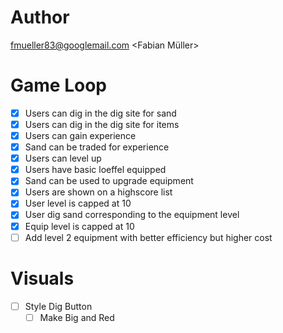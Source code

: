 # Author

fmueller83@googlemail.com <Fabian Müller>

# Game Loop

- [x] Users can dig in the dig site for sand
- [x] Users can dig in the dig site for items
- [x] Users can gain experience
- [x] Sand can be traded for experience
- [x] Users can level up
- [x] Users have basic loeffel equipped
- [x] Sand can be used to upgrade equipment
- [x] Users are shown on a highscore list
- [x] User level is capped at 10
- [x] User dig sand corresponding to the equipment level
- [x] Equip level is capped at 10
- [ ] Add level 2 equipment with better efficiency but higher cost

# Visuals

- [ ] Style Dig Button
    - [ ] Make Big and Red
